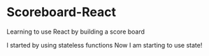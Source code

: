# Scoreboard-React
Learning to use React by building a score board

I started by using stateless functions 
Now I am starting to use state!
